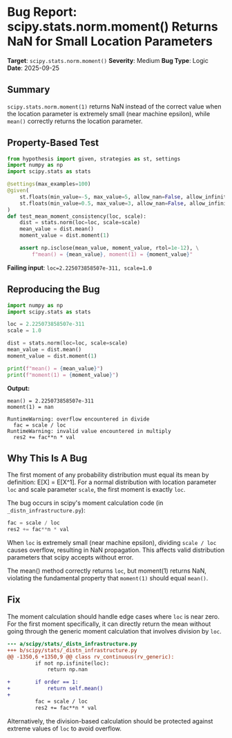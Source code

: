 # Bug Report: scipy.stats.norm.moment() Returns NaN for Small Location Parameters

**Target**: `scipy.stats.norm.moment()`
**Severity**: Medium
**Bug Type**: Logic
**Date**: 2025-09-25

## Summary

`scipy.stats.norm.moment(1)` returns NaN instead of the correct value when the location parameter is extremely small (near machine epsilon), while `mean()` correctly returns the location parameter.

## Property-Based Test

```python
from hypothesis import given, strategies as st, settings
import numpy as np
import scipy.stats as stats

@settings(max_examples=100)
@given(
    st.floats(min_value=-5, max_value=5, allow_nan=False, allow_infinity=False),
    st.floats(min_value=0.5, max_value=3, allow_nan=False, allow_infinity=False),
)
def test_mean_moment_consistency(loc, scale):
    dist = stats.norm(loc=loc, scale=scale)
    mean_value = dist.mean()
    moment_value = dist.moment(1)

    assert np.isclose(mean_value, moment_value, rtol=1e-12), \
        f"mean() = {mean_value}, moment(1) = {moment_value}"
```

**Failing input**: `loc=2.225073858507e-311, scale=1.0`

## Reproducing the Bug

```python
import numpy as np
import scipy.stats as stats

loc = 2.225073858507e-311
scale = 1.0

dist = stats.norm(loc=loc, scale=scale)
mean_value = dist.mean()
moment_value = dist.moment(1)

print(f"mean() = {mean_value}")
print(f"moment(1) = {moment_value}")
```

**Output:**
```
mean() = 2.225073858507e-311
moment(1) = nan

RuntimeWarning: overflow encountered in divide
  fac = scale / loc
RuntimeWarning: invalid value encountered in multiply
  res2 += fac**n * val
```

## Why This Is A Bug

The first moment of any probability distribution must equal its mean by definition: E[X] = E[X^1]. For a normal distribution with location parameter `loc` and scale parameter `scale`, the first moment is exactly `loc`.

The bug occurs in scipy's moment calculation code (in `_distn_infrastructure.py`):

```python
fac = scale / loc
res2 += fac**n * val
```

When `loc` is extremely small (near machine epsilon), dividing `scale / loc` causes overflow, resulting in NaN propagation. This affects valid distribution parameters that scipy accepts without error.

The mean() method correctly returns `loc`, but moment(1) returns NaN, violating the fundamental property that `moment(1)` should equal `mean()`.

## Fix

The moment calculation should handle edge cases where `loc` is near zero. For the first moment specifically, it can directly return the mean without going through the generic moment calculation that involves division by `loc`.

```diff
--- a/scipy/stats/_distn_infrastructure.py
+++ b/scipy/stats/_distn_infrastructure.py
@@ -1350,6 +1350,9 @@ class rv_continuous(rv_generic):
         if not np.isfinite(loc):
             return np.nan

+        if order == 1:
+            return self.mean()
+
         fac = scale / loc
         res2 += fac**n * val
```

Alternatively, the division-based calculation should be protected against extreme values of `loc` to avoid overflow.